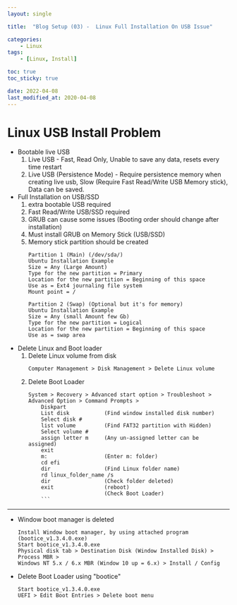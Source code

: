 ```yaml
---
layout: single

title:  "Blog Setup (03) -  Linux Full Installation On USB Issue"

categories:
    - Linux
tags:
    - [Linux, Install]

toc: true
toc_sticky: true

date: 2022-04-08
last_modified_at: 2020-04-08
---
```


# Linux USB Install Problem
- Bootable live USB
    1) Live USB - Fast, Read Only, Unable to save any data, resets every time restart
    2) Live USB (Persistence Mode) - Require persistence memory when creating live usb, Slow (Require Fast Read/Write USB Memory stick), Data can be saved.
- Full Installation on USB/SSD
    1) extra bootable USB required
    2) Fast Read/Write USB/SSD required
    3) GRUB can cause some issues (Booting order should change after installation)
    4) Must install GRUB on Memory Stick (USB/SSD)
    5) Memory stick partition should be created
        ```
        Partition 1 (Main) (/dev/sda/)
        Ubuntu Installation Example
        Size = Any (Large Amount)
        Type for the new partition = Primary
        Location for the new partition = Beginning of this space
        Use as = Ext4 journaling file system
        Mount point = /

        Partition 2 (Swap) (Optional but it's for memory)
        Ubuntu Installation Example
        Size = Any (small Amount few Gb)
        Type for the new partition = Logical
        Location for the new partition = Beginning of this space
        Use as = swap area
        ```
- Delete Linux and Boot loader
    1. Delete Linux volume from disk
        ```
        Computer Management > Disk Management > Delete Linux volume
        ```
    2. Delete Boot Loader
        ```
        System > Recovery > Advanced start option > Troubleshoot > Advanced Option > Command Prompts >
            Diskpart
            List disk           (Find window installed disk number)
            Select disk #
            list volume         (Find FAT32 partition with Hidden)
            Select volume #
            assign letter m     (Any un-assigned letter can be assigned)
            exit
            m:                  (Enter m: folder)
            cd efi
            dir                 (Find Linux folder name)
            rd linux_folder_name /s
            dir                 (Check folder deleted)
            exit                (reboot)
                                (Check Boot Loader)
            ```

---
- Window boot manager is deleted
    ```
    Install Window boot manager, by using attached program (bootice_v1.3.4.0.exe)
    Start bootice_v1.3.4.0.exe
    Physical disk tab > Destination Disk (Window Installed Disk) > Process MBR > 
    Windows NT 5.x / 6.x MBR (Window 10 up = 6.x) > Install / Config

- Delete Boot Loader using "bootice"
    ```
    Start bootice_v1.3.4.0.exe
    UEFI > Edit Boot Entries > Delete boot menu
    ```
